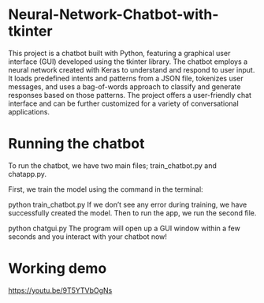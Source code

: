 # Neural-Network-Chatbot-with-tkinter
This project is a chatbot built with Python, featuring a graphical user interface (GUI) developed using the tkinter library. The chatbot employs a neural network created with Keras to understand and respond to user input. It loads predefined intents and patterns from a JSON file, tokenizes user messages, and uses a bag-of-words approach to classify and generate responses based on those patterns. The project offers a user-friendly chat interface and can be further customized for a variety of conversational applications.

# Running the chatbot
To run the chatbot, we have two main files; train_chatbot.py and chatapp.py.

First, we train the model using the command in the terminal:

python train_chatbot.py
If we don’t see any error during training, we have successfully created the model. Then to run the app, we run the second file.

python chatgui.py
The program will open up a GUI window within a few seconds and you interact with your chatbot now!
# Working demo
https://youtu.be/9T5YTVbOgNs
